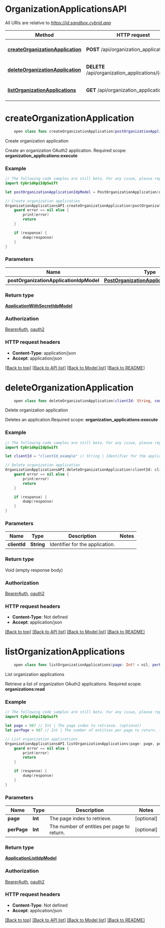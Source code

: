 # OrganizationApplicationsAPI

All URIs are relative to *https://id.sandbox.cybrid.app*

Method | HTTP request | Description
------------- | ------------- | -------------
[**createOrganizationApplication**](OrganizationApplicationsAPI.md#createorganizationapplication) | **POST** /api/organization_applications | Create organization application
[**deleteOrganizationApplication**](OrganizationApplicationsAPI.md#deleteorganizationapplication) | **DELETE** /api/organization_applications/{client_id} | Delete organization application
[**listOrganizationApplications**](OrganizationApplicationsAPI.md#listorganizationapplications) | **GET** /api/organization_applications | List organization applications


# **createOrganizationApplication**
```swift
    open class func createOrganizationApplication(postOrganizationApplicationIdpModel: PostOrganizationApplicationIdpModel, completion: @escaping (_ data: ApplicationWithSecretIdpModel?, _ error: Error?) -> Void)
```

Create organization application

Create an organization OAuth2 application.  Required scope: **organization_applications:execute**

### Example
```swift
// The following code samples are still beta. For any issue, please report via http://github.com/OpenAPITools/openapi-generator/issues/new
import CybridApiIdpSwift

let postOrganizationApplicationIdpModel = PostOrganizationApplication(name: "name_example") // PostOrganizationApplicationIdpModel | 

// Create organization application
OrganizationApplicationsAPI.createOrganizationApplication(postOrganizationApplicationIdpModel: postOrganizationApplicationIdpModel) { (response, error) in
    guard error == nil else {
        print(error)
        return
    }

    if (response) {
        dump(response)
    }
}
```

### Parameters

Name | Type | Description  | Notes
------------- | ------------- | ------------- | -------------
 **postOrganizationApplicationIdpModel** | [**PostOrganizationApplicationIdpModel**](PostOrganizationApplicationIdpModel.md) |  | 

### Return type

[**ApplicationWithSecretIdpModel**](ApplicationWithSecretIdpModel.md)

### Authorization

[BearerAuth](../README.md#BearerAuth), [oauth2](../README.md#oauth2)

### HTTP request headers

 - **Content-Type**: application/json
 - **Accept**: application/json

[[Back to top]](#) [[Back to API list]](../README.md#documentation-for-api-endpoints) [[Back to Model list]](../README.md#documentation-for-models) [[Back to README]](../README.md)

# **deleteOrganizationApplication**
```swift
    open class func deleteOrganizationApplication(clientId: String, completion: @escaping (_ data: Void?, _ error: Error?) -> Void)
```

Delete organization application

Deletes an application.Required scope: **organization_applications:execute**

### Example
```swift
// The following code samples are still beta. For any issue, please report via http://github.com/OpenAPITools/openapi-generator/issues/new
import CybridApiIdpSwift

let clientId = "clientId_example" // String | Identifier for the application.

// Delete organization application
OrganizationApplicationsAPI.deleteOrganizationApplication(clientId: clientId) { (response, error) in
    guard error == nil else {
        print(error)
        return
    }

    if (response) {
        dump(response)
    }
}
```

### Parameters

Name | Type | Description  | Notes
------------- | ------------- | ------------- | -------------
 **clientId** | **String** | Identifier for the application. | 

### Return type

Void (empty response body)

### Authorization

[BearerAuth](../README.md#BearerAuth), [oauth2](../README.md#oauth2)

### HTTP request headers

 - **Content-Type**: Not defined
 - **Accept**: application/json

[[Back to top]](#) [[Back to API list]](../README.md#documentation-for-api-endpoints) [[Back to Model list]](../README.md#documentation-for-models) [[Back to README]](../README.md)

# **listOrganizationApplications**
```swift
    open class func listOrganizationApplications(page: Int? = nil, perPage: Int? = nil, completion: @escaping (_ data: ApplicationListIdpModel?, _ error: Error?) -> Void)
```

List organization applications

Retrieve a list of organization OAuth2 applications.  Required scope: **organizations:read**

### Example
```swift
// The following code samples are still beta. For any issue, please report via http://github.com/OpenAPITools/openapi-generator/issues/new
import CybridApiIdpSwift

let page = 987 // Int | The page index to retrieve. (optional)
let perPage = 987 // Int | The number of entities per page to return. (optional)

// List organization applications
OrganizationApplicationsAPI.listOrganizationApplications(page: page, perPage: perPage) { (response, error) in
    guard error == nil else {
        print(error)
        return
    }

    if (response) {
        dump(response)
    }
}
```

### Parameters

Name | Type | Description  | Notes
------------- | ------------- | ------------- | -------------
 **page** | **Int** | The page index to retrieve. | [optional] 
 **perPage** | **Int** | The number of entities per page to return. | [optional] 

### Return type

[**ApplicationListIdpModel**](ApplicationListIdpModel.md)

### Authorization

[BearerAuth](../README.md#BearerAuth), [oauth2](../README.md#oauth2)

### HTTP request headers

 - **Content-Type**: Not defined
 - **Accept**: application/json

[[Back to top]](#) [[Back to API list]](../README.md#documentation-for-api-endpoints) [[Back to Model list]](../README.md#documentation-for-models) [[Back to README]](../README.md)

